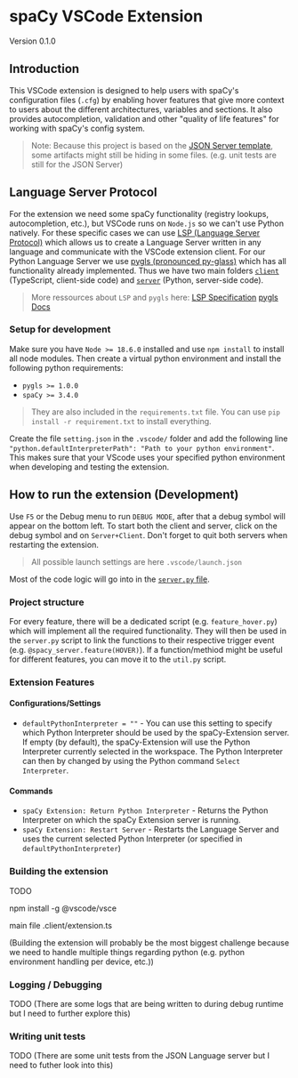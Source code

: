 # spaCy VSCode Extension

Version 0.1.0

## Introduction 

This VSCode extension is designed to help users with spaCy's configuration files (`.cfg`) by enabling hover features that give more context to users about the different architectures, variables and sections. It also provides autocompletion, validation and other "quality of life features" for working with spaCy's config system.

> Note: Because this project is based on the [JSON Server template](https://github.com/thomashacker/pygls/tree/master/examples/json-extension), some artifacts might still be hiding in some files. (e.g. unit tests are still for the JSON Server)

## Language Server Protocol

For the extension  we need some spaCy functionality (registry lookups, autocompletion, etc.), but VSCode runs on `Node.js` so we can't use Python natively. For these specific cases we can use [LSP (Language Server Protocol)](https://microsoft.github.io/language-server-protocol/overviews/lsp/overview/) which allows us to create a Language Server written in any language and communicate with the VSCode extension client. For our Python Language Server we use [pygls (pronounced py-glass)](https://github.com/openlawlibrary/pygls) which has all functionality already implemented. Thus we have two main folders [`client`](./extension/client/) (TypeScript, client-side code) and [`server`](./extension/server/) (Python, server-side code).

> More ressources about `LSP` and `pygls` here:
[LSP Specification](https://microsoft.github.io/language-server-protocol/specifications/lsp/3.17/specification/)
[pygls Docs](https://pygls.readthedocs.io/en/latest/)

### Setup for development
Make sure you have `Node >= 18.6.0` installed and use `npm install` to install all node modules. Then create a virtual python environment and install the following python requirements:

- `pygls >= 1.0.0`
- `spaCy >= 3.4.0`

> They are also included in the `requirements.txt` file. You can use `pip install -r requirement.txt` to install everything.

Create the file `setting.json` in the `.vscode/` folder and add the following line `"python.defaultInterpreterPath": "Path to your python environment"`. This makes sure that your VScode uses your specified python environment when developing and testing the extension.


## How to run the extension (Development)

Use `F5` or the Debug menu to run `DEBUG MODE`, after that a debug symbol will appear on the bottom left. To start both the client and server, click on the debug symbol and on `Server+Client`. Don't forget to quit both servers when restarting the extension.

> All possible launch settings are here `.vscode/launch.json`

Most of the code logic will go into in the [`server.py` file](.server/server.py).

### Project structure

For every feature, there will be a dedicated script (e.g. `feature_hover.py`) which will implement all the required functionality. They will then be used in the `server.py` script to link the functions to their respective trigger event (e.g. `@spacy_server.feature(HOVER)`). If a function/methiod might be useful for different features, you can move it to the `util.py` script.

### Extension Features

#### Configurations/Settings
- `defaultPythonInterpreter = ""` - You can use this setting to specify which Python Interpreter should be used by the spaCy-Extension server. If empty (by default), the spaCy-Extension will use the Python Interpreter currently selected in the workspace. The Python Interpreter can then by changed by using the Python command `Select Interpreter`.

#### Commands
- `spaCy Extension: Return Python Interpreter` - Returns the Python Interpreter on which the spaCy Extension server is running.
- `spaCy Extension: Restart Server` - Restarts the Language Server and uses the current selected Python Interpreter (or specified in `defaultPythonInterpreter`)

### Building the extension
TODO

npm install -g @vscode/vsce

main file .client/extension.ts

(Building the extension will probably be the most biggest challenge because we need to handle multiple things regarding python (e.g. python environment handling per device, etc.))

### Logging / Debugging
TODO
(There are some logs that are being written to during debug runtime but I need to further explore this)

### Writing unit tests
TODO
(There are some unit tests from the JSON Language server but I need to futher look into this)
